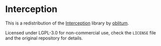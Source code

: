
# Interception

This is a redistribution of the [Interception](https://github.com/oblitum/Interception) library by [oblitum](https://github.com/oblitum).

Licensed under LGPL-3.0 for non-commercial use, check the `LICENSE` file and the original repository for details.
